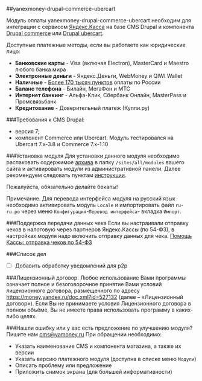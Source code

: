 ##yanexmoney-drupal-commerce-ubercart

Модуль оплаты yanexmoney-drupal-commerce-ubercart необходим для интеграции с сервисом [Яндекс.Касса](http://kassa.yandex.ru/) на базе CMS Drupal и компонента [Drupal commerce](https://www.drupal.org/project/commerce) или [Drupal ubercart](https://www.drupal.org/project/ubercart).

 Доступные платежные методы, если вы работаете как юридические лицо:
* **Банковские карты** -  Visa (включая Electron), MasterCard и Maestro любого банка мира
* **Электронные деньги** - Яндекс.Деньги, WebMoney и QIWI Wallet
* **Наличные** - [Более 170 тысяч пунктов](https://money.yandex.ru/pay/doc.xml?id=526209) оплаты по России
* **Баланс телефона** - Билайн, МегаФон и МТС
* **Интернет банкинг** - Альфа-Клик, Сбербанк Онлайн, MasterPass и Промсвязьбанк
* **Кредитование** - Доверительный платеж (Куппи.ру)

###Требования к CMS Drupal:
* версия 7;
* компонент Commerce или Ubercart.
Модуль тестировался на Ubercart 7.x-3.8 и Commerce 7.x-1.10

###Установка модуля
Для установки данного модуля необходимо распаковать содержимое [архива](https://github.com/yandex-money/yandex-money-cms-drupal/archive/master.zip) в папку `/sites/all/modules` вашего сайта и активировать модули из административной панели.
Далее рекомендуем следовать пунктам [инструкции](http://kassa.yandex.ru/files/drupal.pdf).

Пожалуйста, обязательно делайте бекапы!

Примечание. Для перевода интерфейса модуля на русский язык необходимо активировать модуль `Locale` и импортировать файл `ru-ru.po` через меню `Конфигурация`-`Перевод интерфейса`- вкладка `Импорт`.

###Поддержка передачи данных чека
Если вы настраивали отправку чеков в налоговую через партнеров Яндекс.Кассы (по 54-ФЗ), в настройках модуля надо включить отправку данных для чека.
[Помощь Кассы: отправка чеков по 54-ФЗ](https://yandex.ru/support/checkout/payments/tax-sync.html)

###Список дел
- [ ] Добавить обработку уведомлений для p2p

###Лицензионный договор.
Любое использование Вами программы означает полное и безоговорочное принятие Вами условий лицензионного договора, размещенного по адресу https://money.yandex.ru/doc.xml?id=527132 (далее – «Лицензионный договор»). 
Если Вы не принимаете условия Лицензионного договора в полном объёме, Вы не имеете права использовать программу в каких-либо целях.

###Нашли ошибку или у вас есть предложение по улучшению модуля?
Пишите нам cms@yamoney.ru
При обращении необходимо:
* Указать наименование CMS и компонента магазина, а также их версии
* Указать версию платежного модуля (доступна в списке меню `Модули`)
* Описать проблему или предложение
* Приложить снимок экрана (для большей информативности)